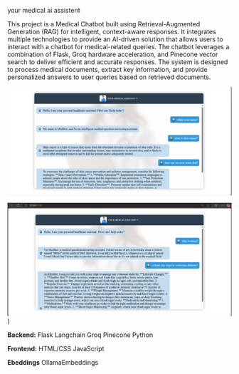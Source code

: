 your medical ai assistent

This project is a Medical Chatbot built using Retrieval-Augmented Generation (RAG) for intelligent, context-aware responses. It integrates multiple technologies to provide an AI-driven solution that allows users to interact with a chatbot for medical-related queries. The chatbot leverages a combination of Flask, Groq hardware acceleration, and Pinecone vector search to deliver efficient and accurate responses. The system is designed to process medical documents, extract key information, and provide personalized answers to user queries based on retrieved documents.

![Screenshot](https://github.com/Thaslim42/medibot-RAG-AI-chatbot-medical_assistant/blob/main/Screenshot%202024-11-21%20162409.png?raw=true)

![Screenshot](https://github.com/Thaslim42/medibot-RAG-AI-chatbot-medical_assistant/blob/main/Screenshot%202024-11-21%20162808.png?raw=true))

**Backend:**
Flask
Langchain
Groq
Pinecone
Python

**Frontend:**
HTML/CSS
JavaScript 

**Ebeddings**
OllamaEmbeddings
